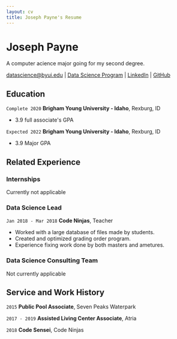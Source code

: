 ```yaml
---
layout: cv
title: Joseph Payne's Resume
---
```

# Joseph Payne
A computer acience major going for my second degree.

<div id="webaddress">
<a href="datascience@byui.edu">datascience@byui.edu</a>
| <a href="https://byuidatascience.github.io/development.html">Data Science Program</a>
| <a href="https://www.linkedin.com/groups/13537407/">LinkedIn</a>
| <a href="https://github.com/byuids-resumes">GitHub</a>
</div>

<!-- https://www.monique.tech/the-art-of-markdown -->

## Education

`Complete 2020`
__Brigham Young University - Idaho__, Rexburg, ID

- 3.9 full associate's GPA

`Expected 2022`
__Brigham Young University - Idaho__, Rexburg, ID

- 3.9 Major GPA


## Related Experience

### Internships

Currently not applicable

### Data Science Lead

`Jan 2018 - Mar 2018`
__Code Ninjas__, Teacher

- Worked with a large database of files made by students.
- Created and optimized grading order program. 
- Experience fixing work done by both masters and ametures.


### Data Science Consulting Team

Not currently applicable

## Service and Work History

`2015`
__Public Pool Associate__, Seven Peaks Waterpark

`2017 - 2019`
__Assisted Living Center Associate__, Atria

`2018`
__Code Sensei__, Code Ninjas


<!-- ### Footer

Last updated: Mar 2021 -->


